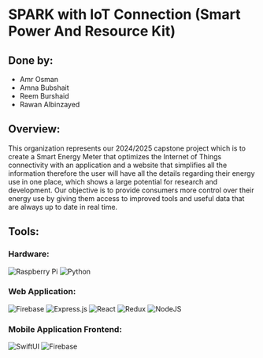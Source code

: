 # SPARK with IoT Connection (Smart Power And Resource Kit)

## Done by:
- Amr Osman
- Amna Bubshait
- Reem Burshaid
- Rawan Albinzayed

## Overview:
This organization represents our 2024/2025 capstone project which is to create a Smart Energy Meter that optimizes the Internet of Things connectivity with an application and a website that simplifies all the information therefore the user will have all the details regarding their energy use in one place, which shows a large potential for research and development. Our objective is to provide consumers more control over their energy use by giving them access to improved tools and useful data that are always up to date in real time.

## Tools:
### Hardware:
![Raspberry Pi](https://img.shields.io/badge/Raspberry%20Pi-%23C51A4A.svg?style=for-the-badge&logo=raspberry%20pi&logoColor=white) 
![Python](https://img.shields.io/badge/python-%2314354C.svg?style=for-the-badge&logo=python&logoColor=white) 

### Web Application:
![Firebase](https://img.shields.io/badge/firebase-%23039BE5.svg?style=for-the-badge&logo=firebase) 
![Express.js](https://img.shields.io/badge/express.js-%23404d59.svg?style=for-the-badge&logo=express&logoColor=%2361DAFB) 
![React](https://img.shields.io/badge/react-%2320232a.svg?style=for-the-badge&logo=react&logoColor=%2361DAFB) 
![Redux](https://img.shields.io/badge/redux-%23593d88.svg?style=for-the-badge&logo=redux&logoColor=white)
![NodeJS](https://img.shields.io/badge/node.js-6DA55F?style=for-the-badge&logo=node.js&logoColor=white) 

### Mobile Application Frontend:
![SwiftUI](https://img.shields.io/badge/SwiftUI-%23FA7343.svg?style=for-the-badge&logo=swift&logoColor=white) 
![Firebase](https://img.shields.io/badge/firebase-%23039BE5.svg?style=for-the-badge&logo=firebase) 
